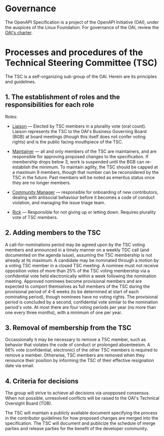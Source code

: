 # Governance

The OpenAPI Specification is a project of the OpenAPI Initiative (OAI), under the auspices of the Linux Foundation. For governance of the OAI, review the [OAI's charter](https://www.openapis.org/participate/how-to-contribute/governance).

# Processes and procedures of the Technical Steering Committee (TSC)

The TSC is a self-organizing sub-group of the OAI. Herein are its principles and guidelines.

## 1. The establishment of roles and the responsibilities for each role

Roles:

* [Liaison](https://www.merriam-webster.com/dictionary/liaison) — Elected by TSC members in a plurality vote (oral count). Liaison represents the TSC to the OAI's Business Governing Board (BGB) at board meetings (though this itself does not confer voting rights) and is the public facing mouthpiece of the TSC.

* [Maintainer](https://www.merriam-webster.com/dictionary/maintainer) — all and only members of the TSC are maintainers, and are responsible for approving proposed changes to the specification. If membership drops below 3, work is suspended until the BGB can re-establish the minimum. To maintain agility, the TSC should be capped at a maximum 9 members, though that number can be reconsidered by the TSC in the future. Past members will be noted as emeritus status once they are no longer members. 

* [Community Manager](https://en.wikipedia.org/wiki/Online_community_manager) — responsible for onboarding of new contributors, dealing with antisocial behaviour before it becomes a code of conduct violation, and managing the issue triage team.

* [Rick](https://www.youtube.com/watch?v=dQw4w9WgXcQ) — Responsible for not giving up or letting down. Requires plurality vote of TSC members.

## 2. Adding members to the TSC

A call-for-nominations period may be agreed upon by the TSC voting members and announced in a timely manner on a weekly TDC call (and documented on the agenda issue), assuming the TSC membership is not already at its maximum. A candidate may be nominated through a motion by a voting TSC member in a closed TSC meeting. A nominee must not receive opposition votes of more than 25% of the TSC voting membership via a confidential vote held electronically within a week following the nomination meeting. Approved nominees become provisional members and are expected to comport themselves as full members of the TSC during the provisional period of 4-6 weeks (to be determined at start of each nominating period), though nominees have no voting rights. The provisional period is concluded by a second, confidential vote similar to the nomination period's vote. At most there are four voting periods per year (no more than one every three months), with a minimum of one per year.

## 3. Removal of membership from the TSC

Occassionally it may be necessary to remove a TSC member, such as behavior that violates the code of conduct or prolonged absenteeism. A 66% vote (confidential, electronic) of the other TSC members is required to remove a member. Otherwise, TSC members are removed when they renounce their position by informing the TSC of their effective resignation date via email.

## 4. Criteria for decisions

The group will strive to achieve all decisions via unopposed consensus. When not possible, unresolved conflicts will be raised to the OAI's Technical Oversight Board (TOB).

The TSC will maintain a publicly available document specifying the process in the contributor guidelines for how proposed changes are merged into the specification. The TSC will document and publicize the schedule of merge parties and release parties for the benefit of the developer community.
